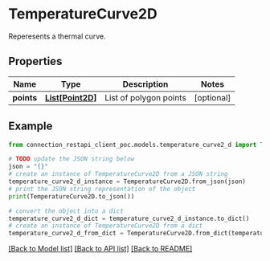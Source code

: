 # TemperatureCurve2D

Reperesents a thermal curve.

## Properties

Name | Type | Description | Notes
------------ | ------------- | ------------- | -------------
**points** | [**List[Point2D]**](Point2D.md) | List of polygon points | [optional] 

## Example

```python
from connection_restapi_client_poc.models.temperature_curve2_d import TemperatureCurve2D

# TODO update the JSON string below
json = "{}"
# create an instance of TemperatureCurve2D from a JSON string
temperature_curve2_d_instance = TemperatureCurve2D.from_json(json)
# print the JSON string representation of the object
print(TemperatureCurve2D.to_json())

# convert the object into a dict
temperature_curve2_d_dict = temperature_curve2_d_instance.to_dict()
# create an instance of TemperatureCurve2D from a dict
temperature_curve2_d_from_dict = TemperatureCurve2D.from_dict(temperature_curve2_d_dict)
```
[[Back to Model list]](../README.md#documentation-for-models) [[Back to API list]](../README.md#documentation-for-api-endpoints) [[Back to README]](../README.md)


